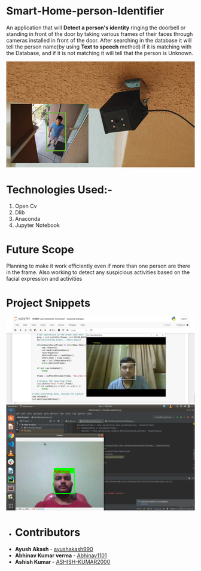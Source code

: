 # Smart-Home-person-Identifier

 An application that will **Detect a person's identity** ringing the doorbell or standing in front of the door by taking various frames of their faces through cameras installed 
 in front of the door. After searching in the database it will tell the person name(by using **Text to speech** method) if it is matching with the Database, and if it is not         matching it will tell that the person is Unknown.
 
 
 ![alt text](https://github.com/ayushakash990/Smart-Home-person-Identifier/blob/main/Images/Picture1.png?raw=true)
 
# Technologies Used:-

1. Open Cv
2. Dlib
3. Anaconda
4. Jupyter Notebook

# Future Scope
Planning to make it work efficiently even if more than one person are there in the frame. Also working to detect any suspicious activities based on the facial expression and activities

# Project Snippets

![alt text](https://github.com/ayushakash990/Smart-Home-person-Identifier/blob/main/Images/Picture2.png?raw=true)
![alt text](https://github.com/ayushakash990/Smart-Home-person-Identifier/blob/main/Images/Picture3.png?raw=true)


* # Contributors
* <b> Ayush Akash </b> - [ayushakash990](https://github.com/ayushakash990)
* <b> Abhinav Kumar verma </b> - [Abhinav1101](https://github.com/Abhinav1101)
* <b> Ashish Kumar </b> - [ASHISH-KUMAR2000](https://github.com/ASHISH-KUMAR2000)
